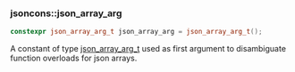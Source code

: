 ### jsoncons::json_array_arg

```c++
constexpr json_array_arg_t json_array_arg = json_array_arg_t();
```

A constant of type [json_array_arg_t](json_array_arg_t.md) used as first argument to disambiguate function overloads for json arrays.

